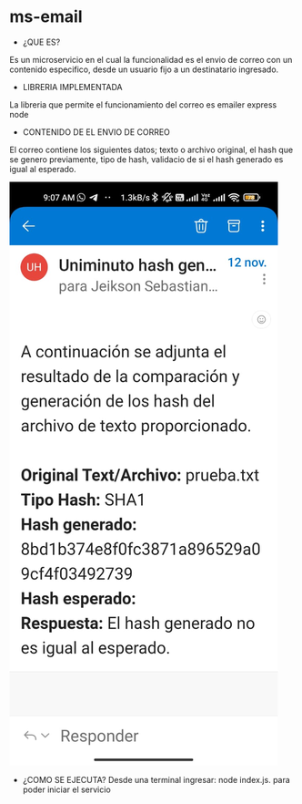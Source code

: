 # ms-email

- ¿QUE ES?

Es un microservicio en el cual la funcionalidad es el envio de correo con un contenido especifico, desde un usuario fijo a un destinatario ingresado.

- LIBRERIA IMPLEMENTADA

La libreria que permite el funcionamiento del correo es emailer express node

- CONTENIDO DE EL ENVIO DE CORREO 

El correo contiene los siguientes datos; texto o archivo original, el hash que se genero previamente, tipo de hash, validacio de si el hash generado es igual al esperado.

<img src="img/img1.jpg" style="margin:auto">

- ¿COMO SE EJECUTA?
Desde una terminal ingresar: node index.js. para poder iniciar el servicio 

